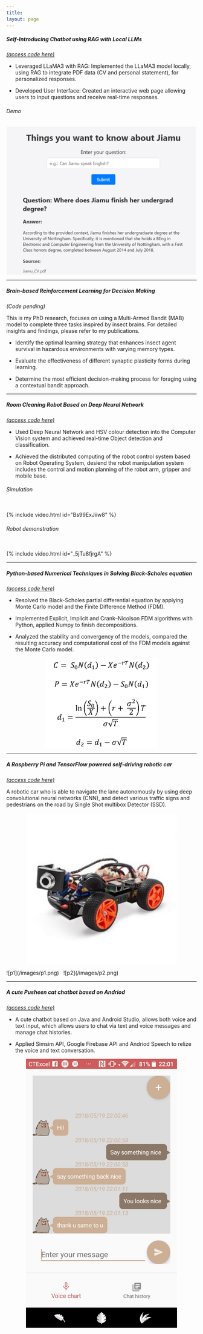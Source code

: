 ```yaml
---
title: 
layout: page
---
```


##### Self-Introducing Chatbot using RAG with Local LLMs  
[*(access code here)*](https://github.com/jiajia-404/rag-llm)

-	Leveraged LLaMA3 with RAG: Implemented the LLaMA3 model locally, using RAG to integrate PDF data (CV and personal statement), for personalized responses.

-	Developed User Interface: Created an interactive web page allowing users to input questions and receive real-time responses.

###### Demo 

<p align="center">
  <img align="middle" src="/images/llm_demo1.png" alt="BSE" width="500"/>
</p>

---
##### Brain-based Reinforcement Learning for Decision Making
*(Code pending)*

This is my PhD research, focuses on using a Multi-Armed Bandit (MAB) model to complete three tasks inspired by insect brains. For detailed insights and findings, please refer to my publications.

  - Identify the optimal learning strategy that enhances insect agent survival in hazardous environments with varying memory types.

  - Evaluate the effectiveness of different synaptic plasticity forms during learning.

  - Determine the most efficient decision-making process for foraging using a contextual bandit approach.

---
##### Room Cleaning Robot Based on Deep Neural Network 
[*(access code here)*](https://github.com/jiajia-404/TydingUpProject)

- Used Deep Neural Network and HSV colour detection into the Computer Vision system and achieved real-time Object detection and classification.

- Achieved the distributed computing of the robot control system based on Robot Operating System, desiend the robot manipulation system includes the control and motion planning of the robot arm, gripper and mobile base.

###### Simulation 
<br />
{% include video.html id="Bs99ExJiiw8" %}
<br />

###### Robot demonstration 
<br /> 
{% include video.html id="_5jTu8fjrgA" %}

---
##### Python-based Numerical Techniques in Solving Black-Scholes equation 
[*(access code here)*](https://github.com/jiajia-404/JJM_Bachelor_FYP)
- Resolved the Black-Scholes partial differential equation by applying Monte Carlo model and the Finite Difference Method (FDM).

- Implemented Explicit, Implicit and Crank–Nicolson FDM algorithms with Python, applied Numpy to finish decompositions.

- Analyzed the stability and convergency of the models, compared the resulting accuracy and computational cost of the FDM models against the Monte Carlo model.
<p align="center">
  <img align="middle" src="/images/bs.png" alt="BSE" width="300"/>
</p>

---
##### A Raspberry Pi and TensorFlow powered self-driving robotic car 
[*(access code here)*](https://github.com/jiajia-404/Self_driving_PiCar)

A robotic car who is able to navigate the lane autonomously by using deep convolutional neural networks (CNN), and detect various traffic signs and pedestrians on the road by Single Shot multibox Detector (SSD).
<p align="center">
  <img align="middle" src="/images/Picar.jpg" alt="picar" width="400"/>
</p>
![p1](/images/p1.png) &nbsp; ![p2](/images/p2.png)

---
##### A cute Pusheen cat chatbot based on Andriod 
[*(access code here)*](https://github.com/jiajia-404/Mr.Meow)
- A cute chatbot based on Java and Android Studio, allows both voice and text input, which allows users to chat via text and voice messages and manage chat histories.

- Applied Simsim API, Google Firebase API and Andriod Speech to relize the voice and text conversation.
<p align="center">
  <img align="middle" src="/images/chat_page.jpg" alt="chatpage" width="400"/>
</p>